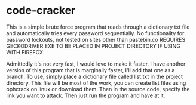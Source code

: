 # code-cracker
This is a simple brute force program that reads through a dictionary txt file and automatically tries every password sequentially. 
No functionality for password lockouts, not tested on sites other than pastebin.co
REQUIRES GECKODRIVER.EXE TO BE PLACED IN PROJECT DIRECTORY IF USING WITH FIREFOX.

Admittedly it's not very fast, I would love to make it faster. I have another version of this program that is marginally faster, I'll add that one as a branch.
To use, simply place a dictionary file called list.txt in the project directory. This file will be most of the work, you can create list files using ophcrack on linux
or download them. Then in the source code, specify the link you want to attack. Then just run the program and have at it.
